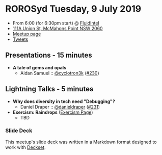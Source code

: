 # ROROSyd Tuesday, 9 July 2019

- From 6:00 (for 6:30pm start) @ [FluidIntel][]
- [111A Union St, McMahons Point NSW 2060][]
- [Meetup page][]
- [Tweets][]

## Presentations - 15 minutes

- **A tale of gems and opals**
  - Aidan Samuel :: [@cyclotron3k][] ([#230][])

## Lightning Talks - 5 minutes

- **Why does diversity in tech need "Debugging"?**
  - Daniel Draper :: [@danieldraper][] ([#231][])
- **Exercism: Raindrops** ([Exercism Page][])
  - TBD

### Slide Deck

This meetup's slide deck was written in a Markdown format designed to work with
[Deckset][].

[@cyclotron3k]: https://twitter.com/cyclotron3k
[#230]: https://github.com/rails-oceania/roro/issues/230
[@danieldraper]: https://twitter.com/danieldraper
[#231]: https://github.com/rails-oceania/roro/issues/231
[Exercism Page]: https://exercism.io/tracks/ruby/exercises/raindrops
[FluidIntel]: http://fluidintel.com/
[111A Union St, McMahons Point NSW 2060]: https://goo.gl/maps/fDzfXoBD8bHjj5qP6
[Meetup page]: https://www.meetup.com/Ruby-On-Rails-Oceania-Sydney/events/lwffcryzkbmb/
[Tweets]: https://twitter.com/search?f=tweets&q=rorosyd%20since%3A2019-07-09%20until%3A2019-07-11&src=typd
[Deckset]: https://www.decksetapp.com/
